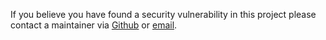 If you believe you have found a security vulnerability in this project please contact a maintainer via [Github](https://github.com/jamescurtin) or [email](jacurtin@wayfair.com).

